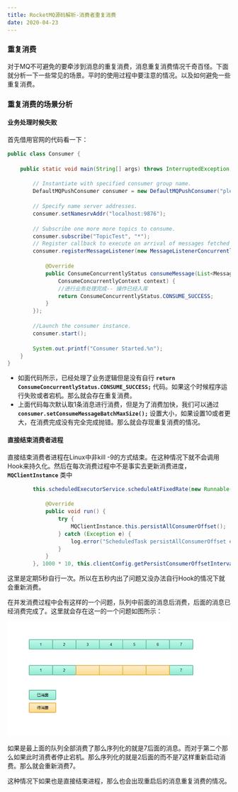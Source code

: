 ```yaml
---
title: RocketMQ源码解析-消费者重复消费
date: 2020-04-23
---
```


### 重复消费

对于MQ不可避免的要牵涉到消息的重复消费，消息重复消费情况千奇百怪。下面就分析一下一些常见的场景。平时的使用过程中要注意的情况。以及如何避免一些重复消费。

### 重复消费的场景分析

#### 业务处理时候失败

首先借用官网的代码看一下：

```java
public class Consumer {

    public static void main(String[] args) throws InterruptedException, MQClientException {

        // Instantiate with specified consumer group name.
        DefaultMQPushConsumer consumer = new DefaultMQPushConsumer("please_rename_unique_group_name");
         
        // Specify name server addresses.
        consumer.setNamesrvAddr("localhost:9876");
        
        // Subscribe one more more topics to consume.
        consumer.subscribe("TopicTest", "*");
        // Register callback to execute on arrival of messages fetched from brokers.
        consumer.registerMessageListener(new MessageListenerConcurrently() {

            @Override
            public ConsumeConcurrentlyStatus consumeMessage(List<MessageExt> msgs,
                ConsumeConcurrentlyContext context) {
				//进行业务处理完成-- 操作已经入库
                return ConsumeConcurrentlyStatus.CONSUME_SUCCESS;
            }
        });

        //Launch the consumer instance.
        consumer.start();

        System.out.printf("Consumer Started.%n");
    }
}
```

- 如面代码所示，已经处理了业务逻辑但是没有自行 **`return ConsumeConcurrentlyStatus.CONSUME_SUCCESS;`** 代码。如果这个时候程序运行失败或者宕机。那么就会存在重复消费。
- 上面代码每次默认取1条消息进行消费，但是为了消费加快，我们可以通过 **`consumer.setConsumeMessageBatchMaxSize();`** 设置大小，如果设置10或者更大，在消费完成没有完全完成抛错。那么就会存现重复消费的情况。

#### 直接结束消费者进程

直接结束消费者进程在Linux中非kill -9的方式结束。在这种情况下就不会调用Hook来持久化。然后在每次消费过程中不是事实去更新消费进度，**`MQClientInstance`** 类中

```java
        this.scheduledExecutorService.scheduleAtFixedRate(new Runnable() {

            @Override
            public void run() {
                try {
                    MQClientInstance.this.persistAllConsumerOffset();
                } catch (Exception e) {
                    log.error("ScheduledTask persistAllConsumerOffset exception", e);
                }
            }
        }, 1000 * 10, this.clientConfig.getPersistConsumerOffsetInterval(), TimeUnit.MILLISECONDS);
```

这里是定期5秒自行一次。所以在五秒内出了问题又没办法自行Hook的情况下就会重新消费。

在并发消费过程中会有这样的一个问题，队列中前面的消息后消费，后面的消息已经消费完成了。这里就会存在这一的一个问题如图所示：

![](https://github.com/mxsm/document/blob/master/image/MQ/RocketMQ/RocketMQ%E6%B6%88%E8%B4%B9%E5%9B%BE.png?raw=true)

如果是最上面的队列全部消费了那么序列化的就是7后面的消息。而对于第二个那么如果此时消费者停止宕机。那么序列化的就是2后面的而不是7这样重新启动消费。那么就会重新消费7。

这种情况下如果也是直接结束进程，那么也会出现重启后的消息重复消费的情况。

